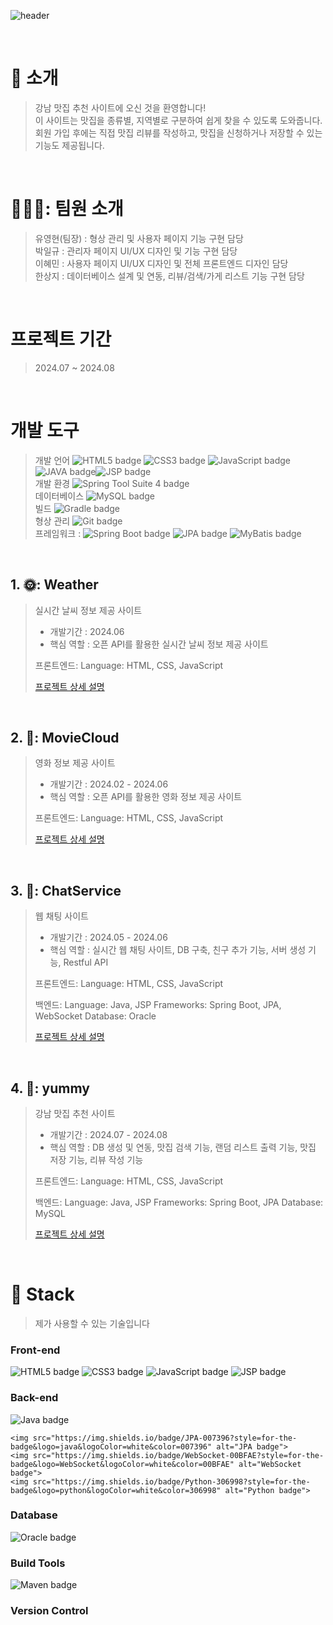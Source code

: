![header](https://capsule-render.vercel.app/api?type=Rounded&color=0:FA8072,100:FA8072&height=160&text=강남%20맛집%20추천&fontColor=FFFFFF&fontSize=40&width=700&fontAlignY=50)


<br />

# 👋 소개

> 강남 맛집 추천 사이트에 오신 것을 환영합니다! <br />
> 이 사이트는 맛집을 종류별, 지역별로 구분하여 쉽게 찾을 수 있도록 도와줍니다. <br />
> 회원 가입 후에는 직접 맛집 리뷰를 작성하고, 맛집을 신청하거나 저장할 수 있는 기능도 제공됩니다. <br />

<br />

# 🧑‍🤝‍🧑: 팀원 소개 
> 유영현(팀장) : 형상 관리 및 사용자 페이지 기능 구현 담당 <br />
> 박일규 : 관리자 페이지 UI/UX 디자인 및 기능 구현 담당 <br />
> 이혜민 : 사용자 페이지 UI/UX 디자인 및 전체 프론트엔드 디자인 담당 <br />
> 한상지 : 데이터베이스 설계 및 연동, 리뷰/검색/가게 리스트 기능 구현 담당 <br />

<br />

# 프로젝트 기간
> 2024.07 ~ 2024.08

<br />

# 개발 도구
> 개발 언어 <img src="https://img.shields.io/badge/HTML5-F16529?style=for-the-badge&logo=html5&logoColor=white" alt="HTML5 badge"> <img src="https://img.shields.io/badge/CSS3-1572B6?style=for-the-badge&logo=css3&logoColor=white" alt="CSS3 badge"> <img src="https://img.shields.io/badge/JavaScript-F7DF1E?style=for-the-badge&logo=javascript&logoColor=000000" alt="JavaScript badge"> <img src="https://img.shields.io/badge/JAVA-F7E03C?style=for-the-badge&logo=java&logoColor=000000" alt="JAVA badge"><img src="https://img.shields.io/badge/JSP-red?style=for-the-badge&logo=jsp&logoColor=gray" alt="JSP badge"> <br />
> 개발 환경 <img src="https://img.shields.io/badge/STS4-6DB33F?style=for-the-badge&logo=spring-boot&logoColor=white" alt="Spring Tool Suite 4 badge"> <br />
> 데이터베이스 <img src="https://img.shields.io/badge/MySQL-4479A1?style=for-the-badge&logo=mysql&logoColor=white&color=4479A1" alt="MySQL badge"> <br />
> 빌드 <img src="https://img.shields.io/badge/Gradle-02303A?style=for-the-badge&logo=gradle&logoColor=white&color=02303A" alt="Gradle badge"> <br />
> 형상 관리 <img src="https://img.shields.io/badge/Git-F05032?style=for-the-badge&logo=git&logoColor=white&color=F05032" alt="Git badge"> <br />
> 프레임워크 : <img src="https://img.shields.io/badge/Spring_Boot-6DB33F?style=for-the-badge&logo=spring-boot&logoColor=white" alt="Spring Boot badge"> <img src="https://img.shields.io/badge/JPA-0074CC?style=for-the-badge&logo=java&logoColor=white" alt="JPA badge"> <img src="https://img.shields.io/badge/MyBatis-00205B?style=for-the-badge&logo=mybatis&logoColor=white" alt="MyBatis badge"> <br />

<br />

## 1. 🌞: Weather

> 실시간 날씨 정보 제공 사이트 
>
> - 개발기간 : 2024.06
> - 핵심 역할 : 오픈 API를 활용한 실시간 날씨 정보 제공 사이트
>
> 프론트엔드:
> Language: HTML, CSS, JavaScript <br />
>
> [프로젝트 상세 설명](https://github.com/SangjiHan/Weather)  


<br />

## 2. 🎥: MovieCloud

>  영화 정보 제공 사이트
>
> - 개발기간 : 2024.02 - 2024.06
> - 핵심 역할 : 오픈 API를 활용한 영화 정보 제공 사이트
>   
> 프론트엔드:
> Language: HTML, CSS, JavaScript
> 
> [프로젝트 상세 설명](https://github.com/SangjiHan/MovieCloud)

<br />

## 3. 👱: ChatService

> 웹 채팅 사이트
>
> - 개발기간 : 2024.05 - 2024.06
> - 핵심 역할 : 실시간 웹 채팅 사이트, DB 구축, 친구 추가 기능, 서버 생성 기능, Restful API
>   
> 프론트엔드:
> Language: HTML, CSS, JavaScript
> 
> 백엔드:
> Language: Java, JSP
> Frameworks: Spring Boot, JPA, WebSocket
>Database: Oracle
> 
> [프로젝트 상세 설명](https://github.com/SangjiHan/chatService)

<br />

## 4. 🥘: yummy

>  강남 맛집 추천 사이트
>
> - 개발기간 : 2024.07 - 2024.08
> - 핵심 역할 : DB 생성 및 연동, 맛집 검색 기능, 랜덤 리스트 출력 기능, 맛집 저장 기능, 리뷰 작성 기능
>   
> 프론트엔드:
> Language: HTML, CSS, JavaScript
> 
> 백엔드:
> Language: Java, JSP
> Frameworks: Spring Boot, JPA
> Database: MySQL
> 
> [프로젝트 상세 설명](https://github.com/davidtwo000/green-yummy-project)

<br />

# 📝 Stack
> 제가 사용할 수 있는 기술입니다

### Front-end

<div>
    <img src="https://img.shields.io/badge/HTML5-F16529?style=for-the-badge&logo=html5&logoColor=white&color=F16529" alt="HTML5 badge">
    <img src="https://img.shields.io/badge/CSS3-1572B6?style=for-the-badge&logo=css3&logoColor=white&color=1572B6" alt="CSS3 badge">
    <img src="https://img.shields.io/badge/JavaScript-F7DF1E?style=for-the-badge&logo=javascript&logoColor=000000&color=F7DF1E" alt="JavaScript badge">
    <img src="https://img.shields.io/badge/JSP-F7E03C?style=for-the-badge&logo=java&logoColor=000000&color=F7E03C" alt="JSP badge">
</div>

### Back-end

<div>
    <img src="https://img.shields.io/badge/Java-F89820?style=for-the-badge&logo=java&logoColor=white&color=F89820" alt="Java badge">
    
    <img src="https://img.shields.io/badge/JPA-007396?style=for-the-badge&logo=java&logoColor=white&color=007396" alt="JPA badge">
    <img src="https://img.shields.io/badge/WebSocket-00BFAE?style=for-the-badge&logo=WebSocket&logoColor=white&color=00BFAE" alt="WebSocket badge">
    <img src="https://img.shields.io/badge/Python-306998?style=for-the-badge&logo=python&logoColor=white&color=306998" alt="Python badge">
</div>

### Database

<div>
    <img src="https://img.shields.io/badge/Oracle-F80000?style=for-the-badge&logo=Oracle&logoColor=white&color=F80000" alt="Oracle badge">
    
</div>

### Build Tools

<div>
    <img src="https://img.shields.io/badge/Maven-C71A36?style=for-the-badge&logo=apache-maven&logoColor=white&color=C71A36" alt="Maven badge">
    
</div>

### Version Control

<div>
    
</div>
